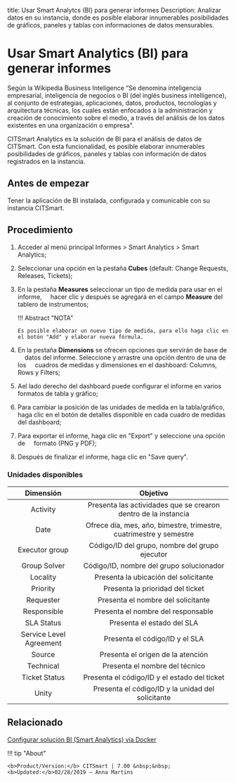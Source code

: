title: Usar Smart Analytcs (BI) para generar informes
Description: Analizar datos en su instancia, donde es posible elaborar innumerables posibilidades de gráficos, paneles y tablas con informaciones de datos mensurables.
# Usar Smart Analytics (BI) para generar informes


Según la Wikipedia Business Inteligence “Se denomina inteligencia empresarial, inteligencia 
de negocios o BI (del inglés business intelligence), al conjunto de estrategias, aplicaciones, 
datos, productos, tecnologías y arquitectura técnicas, los cuales están enfocados a la 
administración y creación de conocimiento sobre el medio, a través del análisis de los datos existentes 
en una organización o empresa".

CITSmart Analytics es la solución de BI para el análisis de datos de CITSmart.
Con esta funcionalidad, es posible elaborar innumerables posibilidades de
gráficos, paneles y tablas con información de datos registrados en la instancia.

Antes de empezar
----------------

Tener la aplicación de BI instalada, configurada y comunicable con su instancia
CITSmart.

Procedimiento
------------

1.  Acceder al menú principal Informes
    \> Smart Analytics \> Smart Analytics;

2.  Seleccionar una opción en la pestaña **Cubes** (default: Change Requests, Releases,
    Tickets);

3.  En la pestaña **Measures** seleccionar un tipo de medida para usar en el informe,
    hacer clic y después se agregará en el campo **Measure** del tablero de instrumentos;


    !!! Abstract "NOTA"

        Es posible elaborar un nuevo tipo de medida, para ello haga clic en el botón "Add" y elaborar nueva fórmula.
        
    
1.  En la pestaña **Dimensions** se ofrecen opciones que servirán de base de
    datos del informe. Seleccione y arrastre una opción dentro de una de los
    cuadros de medidas y dimensiones en el dashboard: Columns, Rows y Filters;

2.  Ael lado derecho del dashboard puede configurar el informe en varios formatos 
    de tabla y gráfico;

3.  Para cambiar la posición de las unidades de medida en la tabla/gráfico, haga clic en 
    el botón de detalles disponible en cada cuadro de medidas del dashboard;

4.  Para exportar el informe, haga clic en "Export" y seleccione una opción de
    formato (PNG y PDF);

5.  Después de finalizar el informe, haga clic en "Save query".



### Unidades disponibles

|             Dimensión           |                                      Objetivo                                     |
|:-------------------------------:|:---------------------------------------------------------------------------------:|
|             Activity            |           Presenta las actividades que se crearon dentro de la instancia          |
|               Date              |         Ofrece día, mes, año, bimestre, trimestre, cuatrimestre y semestre        |
|          Executor group         |                   Código/ID del grupo, nombre del grupo ejecutor                  |
|           Group Solver          |                     Código/ID, nombre del grupo solucionador                      |
|             Locality            |                       Presenta la ubicación del solicitante                       |
|             Priority            |                         Presenta la prioridad del ticket                          |
|            Requester            |                         Presenta el nombre del solicitante                        |
|           Responsible           |                         Presenta el nombre del responsable                        |
|            SLA Status           |                             Presenta el estado del SLA                            |
|    Service Level   Agreement    |                           Presenta el código/ID y el SLA                          |
|              Source             |                         Presenta el origen de la atención                         |
|            Technical            |                           Presenta el nombre del técnico                          |
|          Ticket Status          |                   Presenta el código/ID y el estado del ticket                    |
|              Unity              |                 Presenta el código/ID y la unidad del solicitante                 |



Relacionado
-----------

[Configurar solución BI (Smart Analytics) vía Docker](/es-es/citsmart-7/additional-features/smart-analytics/install-bi-docker.html)


!!! tip "About"

    <b>Product/Version:</b> CITSmart | 7.00 &nbsp;&nbsp;
    <b>Updated:</b>02/28/2019 – Anna Martins
